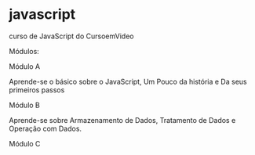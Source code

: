 # javascript
 curso de JavaScript do CursoemVideo

Módulos:

Módulo A

Aprende-se o básico sobre o JavaScript, Um Pouco da história e Da seus primeiros passos

Módulo B

Aprende-se sobre Armazenamento de Dados, Tratamento de Dados e Operação com Dados.

Módulo C

